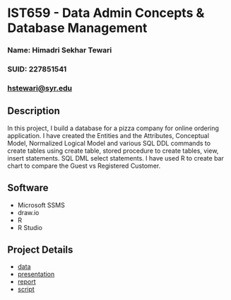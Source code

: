 # IST659 - Data Admin Concepts & Database Management 
### Name: Himadri Sekhar Tewari
### SUID: 227851541
### hstewari@syr.edu
## Description
In this project, I build a database for a pizza company for online ordering application. I have created the Entities and the Attributes, Conceptual Model, Normalized Logical Model and various SQL DDL commands to create tables using create table, stored procedure to create tables, view, insert statements. SQL DML select statements. I have used R to create bar chart to compare the Guest vs Registered Customer.
## Software
* Microsoft SSMS
* draw.io
* R
* R Studio
## Project Details
* [data](https://github.com/hstewari/Syracuse-MS-Applied-Data-Science-Portfolio/tree/master/Projects/IST659/data)
* [presentation](https://github.com/hstewari/Syracuse-MS-Applied-Data-Science-Portfolio/tree/master/Projects/IST659/presentation)
* [report](https://github.com/hstewari/Syracuse-MS-Applied-Data-Science-Portfolio/tree/master/Projects/IST659/report)
* [script](https://github.com/hstewari/Syracuse-MS-Applied-Data-Science-Portfolio/tree/master/Projects/IST659/script)
